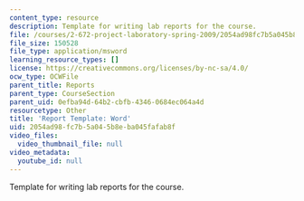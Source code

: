 ```yaml
---
content_type: resource
description: Template for writing lab reports for the course.
file: /courses/2-672-project-laboratory-spring-2009/2054ad98fc7b5a045b8eba045fafab8f_template.doc
file_size: 150528
file_type: application/msword
learning_resource_types: []
license: https://creativecommons.org/licenses/by-nc-sa/4.0/
ocw_type: OCWFile
parent_title: Reports
parent_type: CourseSection
parent_uid: 0efba94d-64b2-cbfb-4346-0684ec064a4d
resourcetype: Other
title: 'Report Template: Word'
uid: 2054ad98-fc7b-5a04-5b8e-ba045fafab8f
video_files:
  video_thumbnail_file: null
video_metadata:
  youtube_id: null
---
```

Template for writing lab reports for the course.